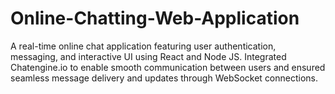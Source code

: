 # Online-Chatting-Web-Application
A real-time online chat application featuring user authentication, messaging, and interactive UI using React and Node JS. Integrated Chatengine.io to enable smooth communication between users and ensured seamless message delivery and updates through WebSocket connections. 

